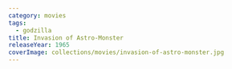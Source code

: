 ```yaml
---
category: movies
tags:
  - godzilla
title: Invasion of Astro-Monster
releaseYear: 1965
coverImage: collections/movies/invasion-of-astro-monster.jpg
---
```


